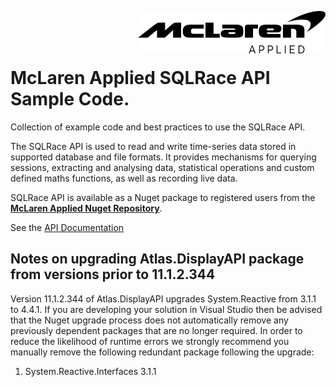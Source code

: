 <img src="/images/malogo.png" width="300" align="right" /><br><br><br>

# McLaren Applied **SQLRace API Sample Code**.

Collection of example code and best practices to use the SQLRace API.

The SQLRace API is used to read and write time-series data stored in supported database and file formats. It provides mechanisms for querying sessions, extracting and analysing data, statistical operations and custom defined maths functions, as well as recording live data.

SQLRace API is available as a Nuget package to registered users from the **[McLaren Applied Nuget Repository](https://github.com/mat-docs/packages)**. 

See the [API Documentation](https://mat-docs.github.io/)

## Notes on upgrading Atlas.DisplayAPI package from versions prior to 11.1.2.344

Version 11.1.2.344 of Atlas.DisplayAPI upgrades System.Reactive from 3.1.1 to 4.4.1. If you are developing your solution in Visual Studio then be advised that the Nuget upgrade process does not automatically remove any previously dependent packages that are no longer required. 
In order to reduce the likelihood of runtime errors we strongly recommend you manually remove the following redundant package following the upgrade:

1. System.Reactive.Interfaces 3.1.1


